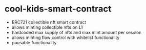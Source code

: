 # cool-kids-smart-contract

* ERC721 collectible nft smart contract
* allows minting collectible nfts on L1
* hardcoded max supply of nfts and max mint amount per session
* allows minting flow control with whitelist functionality
* pausable functionality
